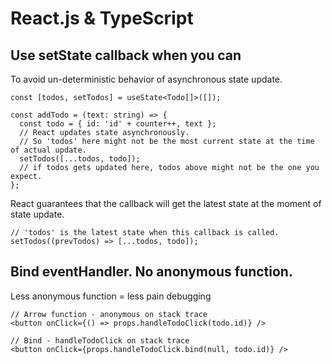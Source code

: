 # React.js & TypeScript

## Use setState callback when you can

To avoid un-deterministic behavior of asynchronous state update.

```tsx
const [todos, setTodos] = useState<Todo[]>([]);

const addTodo = (text: string) => {
  const todo = { id: 'id' + counter++, text };
  // React updates state asynchronously.
  // So 'todos' here might not be the most current state at the time of actual update.
  setTodos([...todos, todo]);
  // if todos gets updated here, todos above might not be the one you expect.
};
```

React guarantees that the callback will get the latest state at the moment of state update.

```tsx
// 'todos' is the latest state when this callback is called.
setTodos((prevTodos) => [...todos, todo]);
```

## Bind eventHandler. No anonymous function.

Less anonymous function = less pain debugging

```tsx
// Arrow function - anonymous on stack trace
<button onClick={() => props.handleTodoClick(todo.id)} />

// Bind - handleTodoClick on stack trace
<button onClick={props.handleTodoClick.bind(null, todo.id)} />
```
